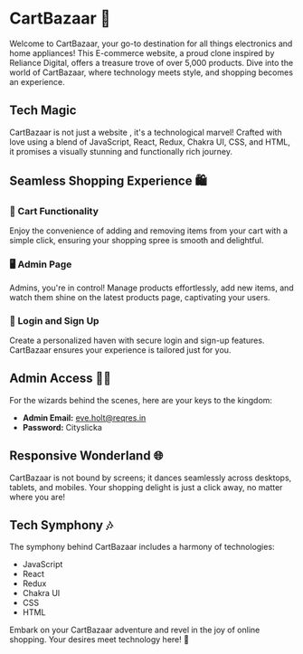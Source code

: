 # CartBazaar 🛒

Welcome to CartBazaar, your go-to destination for all things electronics and home appliances! This E-commerce website, a proud clone inspired by Reliance Digital, offers a treasure trove of over 5,000 products. Dive into the world of CartBazaar, where technology meets style, and shopping becomes an experience.

## Tech Magic 

CartBazaar is not just a website , it's a technological marvel! Crafted with love using a blend of JavaScript, React, Redux, Chakra UI, CSS, and HTML, it promises a visually stunning and functionally rich journey.

## Seamless Shopping Experience 🛍️

### 🛒 Cart Functionality
Enjoy the convenience of adding and removing items from your cart with a simple click, ensuring your shopping spree is smooth and delightful.

### 🖥️ Admin Page
Admins, you're in control! Manage products effortlessly, add new items, and watch them shine on the latest products page, captivating your users.

### 🔐 Login and Sign Up
Create a personalized haven with secure login and sign-up features. CartBazaar ensures your experience is tailored just for you.

## Admin Access 🕵️‍♂️

For the wizards behind the scenes, here are your keys to the kingdom:

- **Admin Email:** eve.holt@reqres.in
- **Password:** Cityslicka

## Responsive Wonderland 🌐

CartBazaar is not bound by screens; it dances seamlessly across desktops, tablets, and mobiles. Your shopping delight is just a click away, no matter where you are!

## Tech Symphony 🎶

The symphony behind CartBazaar includes a harmony of technologies:

- JavaScript
- React
- Redux
- Chakra UI
- CSS
- HTML

Embark on your CartBazaar adventure and revel in the joy of online shopping. Your desires meet technology here! 🌟
